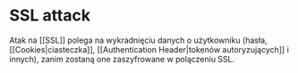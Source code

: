 # SSL attack
Atak na [[SSL]] polega na wykradnięciu danych o użytkowniku (hasła, [[Cookies|ciasteczka]], [[Authentication Header|tokenów autoryzujących]] i innych), zanim zostaną one zaszyfrowane w polączeniu SSL.